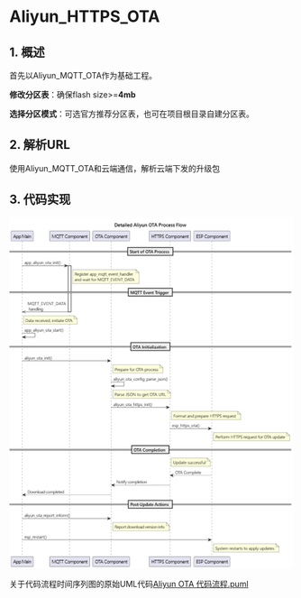 # Aliyun_HTTPS_OTA

## 1. 概述

首先以Aliyun_MQTT_OTA作为基础工程。

**修改分区表**：确保flash size>=**4mb**

**选择分区模式**：可选官方推荐分区表，也可在项目根目录自建分区表。

## 2. 解析URL

使用Aliyun_MQTT_OTA和云端通信，解析云端下发的升级包

## 3. 代码实现

![Aliyun OTA 代码流程](./Aliyun%20HTTPS%20OTA代码流程.png)

关于代码流程时间序列图的原始UML代码[Aliyun OTA 代码流程.puml](./Aliyun%20HTTPS%20OTA%20代码流程.puml)
